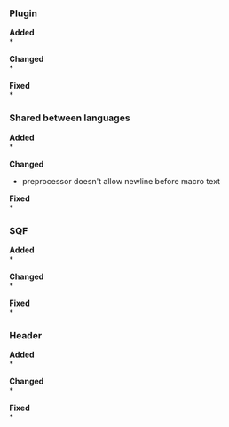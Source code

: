 ### Plugin
**Added**  
* 


**Changed**  
* 


**Fixed**  
* 


### Shared between languages
**Added**  
* 


**Changed**  
* preprocessor doesn't allow newline before macro text


**Fixed**  
* 


### SQF
**Added**  
* 


**Changed**  
* 


**Fixed**  
* 


### Header
**Added**  
* 


**Changed**  
*  


**Fixed**  
* 